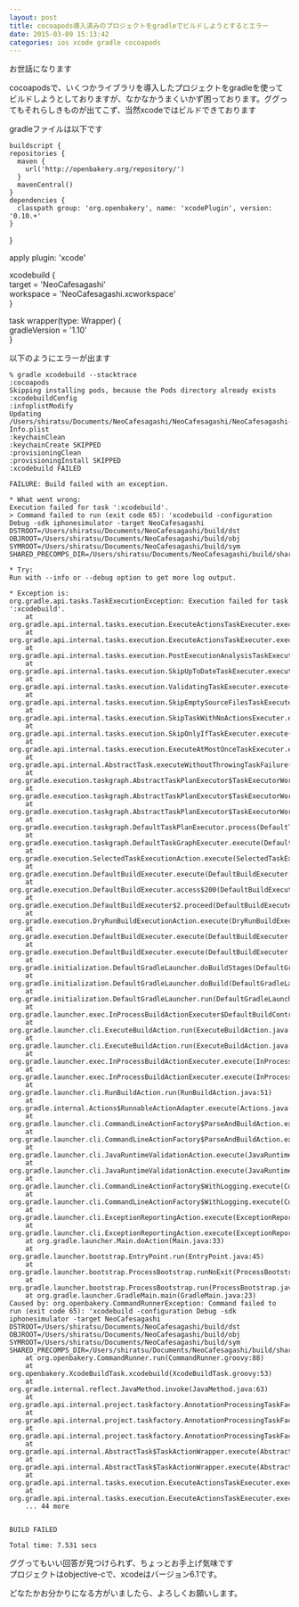 ```yaml
---
layout: post
title: cocoapods導入済みのプロジェクトをgradleでビルドしようとするとエラー
date: 2015-03-09 15:13:42
categories: ios xcode gradle cocoapods
---
```

<p>お世話になります</p>

<p>cocoapodsで、いくつかライブラリを導入したプロジェクトをgradleを使ってビルドしようとしておりますが、なかなかうまくいかず困っております。ググってもそれらしきものが出てこず、当然xcodeではビルドできております</p>

<p>gradleファイルは以下です</p>

<pre><code>buildscript {
repositories {
  maven {
    url('http://openbakery.org/repository/')
  }
  mavenCentral()
}
dependencies {
  classpath group: 'org.openbakery', name: 'xcodePlugin', version: '0.10.+'
}
</code></pre>

<p>}</p>

<p>apply plugin: 'xcode'</p>

<p>xcodebuild {<br>
     target = 'NeoCafesagashi'<br>
     workspace = 'NeoCafesagashi.xcworkspace'<br>
   }</p>

<p>task wrapper(type: Wrapper) {<br>
      gradleVersion = '1.10'<br>
  }</p>

<p>以下のようにエラーが出ます</p>

<pre><code>% gradle xcodebuild --stacktrace
:cocoapods
Skipping installing pods, because the Pods directory already exists
:xcodebuildConfig
:infoplistModify
Updating /Users/shiratsu/Documents/NeoCafesagashi/NeoCafesagashi/NeoCafesagashi-Info.plist
:keychainClean
:keychainCreate SKIPPED
:provisioningClean
:provisioningInstall SKIPPED
:xcodebuild FAILED

FAILURE: Build failed with an exception.

* What went wrong:
Execution failed for task ':xcodebuild'.
&gt; Command failed to run (exit code 65): 'xcodebuild -configuration Debug -sdk iphonesimulator -target NeoCafesagashi DSTROOT=/Users/shiratsu/Documents/NeoCafesagashi/build/dst OBJROOT=/Users/shiratsu/Documents/NeoCafesagashi/build/obj SYMROOT=/Users/shiratsu/Documents/NeoCafesagashi/build/sym SHARED_PRECOMPS_DIR=/Users/shiratsu/Documents/NeoCafesagashi/build/shared'

* Try:
Run with --info or --debug option to get more log output.

* Exception is:
org.gradle.api.tasks.TaskExecutionException: Execution failed for task ':xcodebuild'.
    at org.gradle.api.internal.tasks.execution.ExecuteActionsTaskExecuter.executeActions(ExecuteActionsTaskExecuter.java:69)
    at org.gradle.api.internal.tasks.execution.ExecuteActionsTaskExecuter.execute(ExecuteActionsTaskExecuter.java:46)
    at org.gradle.api.internal.tasks.execution.PostExecutionAnalysisTaskExecuter.execute(PostExecutionAnalysisTaskExecuter.java:35)
    at org.gradle.api.internal.tasks.execution.SkipUpToDateTaskExecuter.execute(SkipUpToDateTaskExecuter.java:64)
    at org.gradle.api.internal.tasks.execution.ValidatingTaskExecuter.execute(ValidatingTaskExecuter.java:58)
    at org.gradle.api.internal.tasks.execution.SkipEmptySourceFilesTaskExecuter.execute(SkipEmptySourceFilesTaskExecuter.java:42)
    at org.gradle.api.internal.tasks.execution.SkipTaskWithNoActionsExecuter.execute(SkipTaskWithNoActionsExecuter.java:52)
    at org.gradle.api.internal.tasks.execution.SkipOnlyIfTaskExecuter.execute(SkipOnlyIfTaskExecuter.java:53)
    at org.gradle.api.internal.tasks.execution.ExecuteAtMostOnceTaskExecuter.execute(ExecuteAtMostOnceTaskExecuter.java:43)
    at org.gradle.api.internal.AbstractTask.executeWithoutThrowingTaskFailure(AbstractTask.java:305)
    at org.gradle.execution.taskgraph.AbstractTaskPlanExecutor$TaskExecutorWorker.executeTask(AbstractTaskPlanExecutor.java:79)
    at org.gradle.execution.taskgraph.AbstractTaskPlanExecutor$TaskExecutorWorker.processTask(AbstractTaskPlanExecutor.java:63)
    at org.gradle.execution.taskgraph.AbstractTaskPlanExecutor$TaskExecutorWorker.run(AbstractTaskPlanExecutor.java:51)
    at org.gradle.execution.taskgraph.DefaultTaskPlanExecutor.process(DefaultTaskPlanExecutor.java:23)
    at org.gradle.execution.taskgraph.DefaultTaskGraphExecuter.execute(DefaultTaskGraphExecuter.java:88)
    at org.gradle.execution.SelectedTaskExecutionAction.execute(SelectedTaskExecutionAction.java:29)
    at org.gradle.execution.DefaultBuildExecuter.execute(DefaultBuildExecuter.java:62)
    at org.gradle.execution.DefaultBuildExecuter.access$200(DefaultBuildExecuter.java:23)
    at org.gradle.execution.DefaultBuildExecuter$2.proceed(DefaultBuildExecuter.java:68)
    at org.gradle.execution.DryRunBuildExecutionAction.execute(DryRunBuildExecutionAction.java:32)
    at org.gradle.execution.DefaultBuildExecuter.execute(DefaultBuildExecuter.java:62)
    at org.gradle.execution.DefaultBuildExecuter.execute(DefaultBuildExecuter.java:55)
    at org.gradle.initialization.DefaultGradleLauncher.doBuildStages(DefaultGradleLauncher.java:149)
    at org.gradle.initialization.DefaultGradleLauncher.doBuild(DefaultGradleLauncher.java:106)
    at org.gradle.initialization.DefaultGradleLauncher.run(DefaultGradleLauncher.java:86)
    at org.gradle.launcher.exec.InProcessBuildActionExecuter$DefaultBuildController.run(InProcessBuildActionExecuter.java:80)
    at org.gradle.launcher.cli.ExecuteBuildAction.run(ExecuteBuildAction.java:33)
    at org.gradle.launcher.cli.ExecuteBuildAction.run(ExecuteBuildAction.java:24)
    at org.gradle.launcher.exec.InProcessBuildActionExecuter.execute(InProcessBuildActionExecuter.java:36)
    at org.gradle.launcher.exec.InProcessBuildActionExecuter.execute(InProcessBuildActionExecuter.java:26)
    at org.gradle.launcher.cli.RunBuildAction.run(RunBuildAction.java:51)
    at org.gradle.internal.Actions$RunnableActionAdapter.execute(Actions.java:171)
    at org.gradle.launcher.cli.CommandLineActionFactory$ParseAndBuildAction.execute(CommandLineActionFactory.java:237)
    at org.gradle.launcher.cli.CommandLineActionFactory$ParseAndBuildAction.execute(CommandLineActionFactory.java:210)
    at org.gradle.launcher.cli.JavaRuntimeValidationAction.execute(JavaRuntimeValidationAction.java:35)
    at org.gradle.launcher.cli.JavaRuntimeValidationAction.execute(JavaRuntimeValidationAction.java:24)
    at org.gradle.launcher.cli.CommandLineActionFactory$WithLogging.execute(CommandLineActionFactory.java:206)
    at org.gradle.launcher.cli.CommandLineActionFactory$WithLogging.execute(CommandLineActionFactory.java:169)
    at org.gradle.launcher.cli.ExceptionReportingAction.execute(ExceptionReportingAction.java:33)
    at org.gradle.launcher.cli.ExceptionReportingAction.execute(ExceptionReportingAction.java:22)
    at org.gradle.launcher.Main.doAction(Main.java:33)
    at org.gradle.launcher.bootstrap.EntryPoint.run(EntryPoint.java:45)
    at org.gradle.launcher.bootstrap.ProcessBootstrap.runNoExit(ProcessBootstrap.java:54)
    at org.gradle.launcher.bootstrap.ProcessBootstrap.run(ProcessBootstrap.java:35)
    at org.gradle.launcher.GradleMain.main(GradleMain.java:23)
Caused by: org.openbakery.CommandRunnerException: Command failed to run (exit code 65): 'xcodebuild -configuration Debug -sdk iphonesimulator -target NeoCafesagashi DSTROOT=/Users/shiratsu/Documents/NeoCafesagashi/build/dst OBJROOT=/Users/shiratsu/Documents/NeoCafesagashi/build/obj SYMROOT=/Users/shiratsu/Documents/NeoCafesagashi/build/sym SHARED_PRECOMPS_DIR=/Users/shiratsu/Documents/NeoCafesagashi/build/shared'
    at org.openbakery.CommandRunner.run(CommandRunner.groovy:88)
    at org.openbakery.XcodeBuildTask.xcodebuild(XcodeBuildTask.groovy:53)
    at org.gradle.internal.reflect.JavaMethod.invoke(JavaMethod.java:63)
    at org.gradle.api.internal.project.taskfactory.AnnotationProcessingTaskFactory$StandardTaskAction.doExecute(AnnotationProcessingTaskFactory.java:218)
    at org.gradle.api.internal.project.taskfactory.AnnotationProcessingTaskFactory$StandardTaskAction.execute(AnnotationProcessingTaskFactory.java:211)
    at org.gradle.api.internal.project.taskfactory.AnnotationProcessingTaskFactory$StandardTaskAction.execute(AnnotationProcessingTaskFactory.java:200)
    at org.gradle.api.internal.AbstractTask$TaskActionWrapper.execute(AbstractTask.java:579)
    at org.gradle.api.internal.AbstractTask$TaskActionWrapper.execute(AbstractTask.java:562)
    at org.gradle.api.internal.tasks.execution.ExecuteActionsTaskExecuter.executeAction(ExecuteActionsTaskExecuter.java:80)
    at org.gradle.api.internal.tasks.execution.ExecuteActionsTaskExecuter.executeActions(ExecuteActionsTaskExecuter.java:61)
    ... 44 more


BUILD FAILED

Total time: 7.531 secs
</code></pre>

<p>ググってもいい回答が見つけられず、ちょっとお手上げ気味です<br>
プロジェクトはobjective-cで、xcodeはバージョン6.1です。</p>

<p>どなたかお分かりになる方がいましたら、よろしくお願いします。</p>
